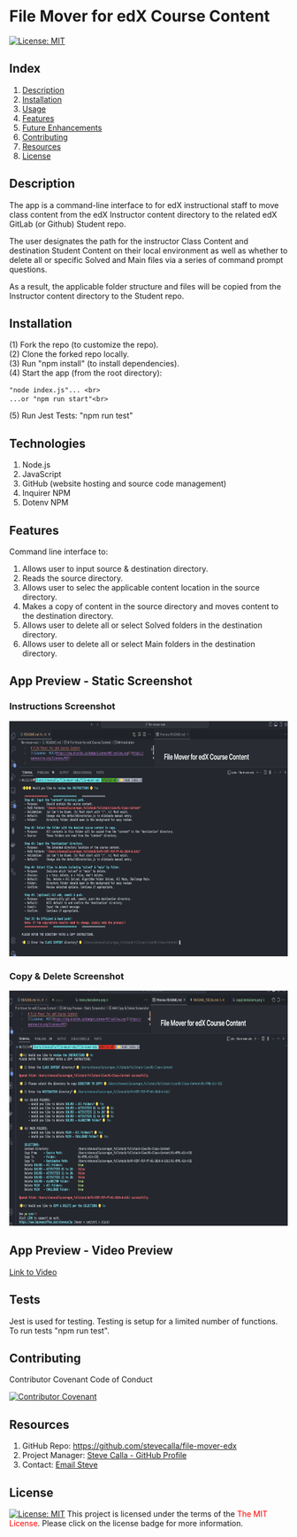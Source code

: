 # File Mover for edX Course Content
[![License:  MIT](https://img.shields.io/badge/License-MIT-yellow.svg)](https://opensource.org/licenses/MIT)

## Index

1. [Description](#description)
2. [Installation](#installation)
3. [Usage](#usage)
4. [Features](#features)
5. [Future Enhancements](#future-enhancements)
6. [Contributing](#contributing)
7. [Resources](#resources)
8. [License](#license)

## Description


The app is a command-line interface to for edX instructional staff to move class content from the edX Instructor content directory to the related edX GitLab (or Github) Student repo. 

The user designates the path for the instructor Class Content and destination Student Content on their local environment as well as whether to delete all or specific Solved and Main files via a series of command prompt questions. 

As a result, the applicable folder structure and files will be copied from the Instructor content directory to the Student repo.


## Installation

(1) Fork the repo (to customize the repo).<br>
(2) Clone the forked repo locally.<br>
(3) Run "npm install" (to install dependencies).<br>
(4) Start the app (from the root directory):

    "node index.js"... <br>
    ...or "npm run start"<br>

(5) Run Jest Tests: "npm run test"

## Technologies

1. Node.js
2. JavaScript
3. GitHub (website hosting and source code management)
4. Inquirer NPM
5. Dotenv NPM

## Features

Command line interface to:

1. Allows user to input source & destination directory.
2. Reads the source directory. 
3. Allows user to selec the applicable content location in the source directory.
4. Makes a copy of content in the source directory and moves content to the destination directory.
5. Allows user to delete all or select Solved folders in the destination directory.
6. Allows user to delete all or select Main folders in the destination directory.

## App Preview - Static Screenshot

### Instructions Screenshot
<img alt="" src="./dist/images/instructionsDemo.png" width="100%" height="425"/>

### Copy & Delete Screenshot
<img alt="" src="./dist/images/copyDeleteDemo.png" width="100%" height="425"/>


## App Preview - Video Preview 
[Link to Video](https://youtu.be/QIc5eyGvC7E)

## Tests

Jest is used for testing. Testing is setup for a limited number of functions. To run tests "npm run test".

## Contributing

Contributor Covenant Code of Conduct

[![Contributor Covenant](https://img.shields.io/badge/Contributor%20Covenant-2.1-4baaaa.svg)](https://www.contributor-covenant.org/version/2/1/code_of_conduct/code_of_conduct.md)

<!-- DELETE THIS SECTION FOR THE FINAL README. For more information on example contribution guidelines please see the links below.

1. Contributor Convent: [Information](https://www.contributor-covenant.org/)
2. Contributor Covenant Code of Conduct: [Markdown File](hhttps://www.contributor-covenant.org/version/2/1/code_of_conduct/code_of_conduct.md)
-->

## Resources

1. GitHub Repo: <https://github.com/stevecalla/file-mover-edx>
2. Project Manager: [Steve Calla - GitHub Profile](https://github.com/stevecalla)
3. Contact: [Email Steve](mailto:callasteven@gmail.com)

## License 

[![License:  MIT](https://img.shields.io/badge/License-MIT-yellow.svg)](https://opensource.org/licenses/MIT)
This project is licensed under the terms of the <span style="color:red">The MIT License</span>. Please click on the license badge for more information.

<!-- DELETE THIS SECTION FOR THE FINAL README. Per Github, you are under no obligation to choose a license. However, without a license, the default copyright laws apply, meaning that you retain all rights to your source code and no one may reproduce, distribute, or create derivative works from your work. If you're creating an open source project, we strongly encourage you to include an open source license. The Open Source Guide provides additional guidance on choosing the correct license for your project. SEE THE FOLLOWING LINKS FOR MORE INFORMATION:

1. GitHub: [Licensing a repository](https://docs.github.com/en/repositories/managing-your-repositorys-settings-and-features/customizing-your-repository/licensing-a-repository)
2. Open Source Guide: [To Choose A License](https://choosealicense.com/)
-->

<!-- OTHER SECTIONS IF YOU LIKE
## Technologies

1. HTML
2. CSS
3. JavaScript
4. GitHub (website hosting and source code management)
5. TBD
6. TBD

### 3rd Party Application Programming Interfaces

1. [TBD](https://TBD)
2. [TBD](https://TBD)
3. [TBD](https://TBD)

### Dependencies

1. [VS Code Live Server](https://ritwickdey.github.io/vscode-live-server/)

## Collaborators

1. FIRST & LAST NAME: [Github LINK](https://github.com/<Github user name>/)
2. FIRST & LAST NAME: [Github LINK](https://github.com/<Github user name>/)
3. FIRST & LAST NAME: [Github LINK](https://github.com/<Github user name>/)

## Resources

1. GitHub Repo: <https://github.com/tbd/tbd>
2. GitHub Hosted URL: <https://tbd.tbd.com/tbd>

## Future Enhancements

This app can be enhanced by (a) creating the ability to add multiple teams with functionality to switch between teams on the webpage, (b) ability to add a team name and mission, (c) provide more or custom detail about each team member such as the ability to upload a photo, add pronouns, add fun facts, add a phone number and more, (d) the ability to add or delete team members (which can now be done but it's a complete re-build rather than amending the current team), (e) the abiility to modify team member information on the website or from the command line, (f) the ability to customize the page with team colors, icons or other team specific/brand details and (f) more.
<!-- 
1. TBD
2. TBD
3. TBD
-->
